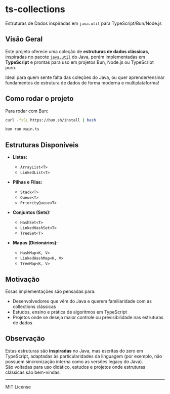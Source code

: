 # ts-collections

Estruturas de Dados inspiradas em `java.util` para TypeScript/Bun/Node.js

## Visão Geral

Este projeto oferece uma coleção de **estruturas de dados clássicas**, inspiradas no pacote [`java.util`](https://docs.oracle.com/javase/8/docs/api/java/util/package-summary.html) do Java, porém implementadas em **TypeScript** e prontas para uso em projetos Bun, Node.js ou TypeScript puro.

Ideal para quem sente falta das coleções do Java, ou quer aprender/ensinar fundamentos de estrutura de dados de forma moderna e multiplataforma!

## Como rodar o projeto

Para rodar com Bun:

```bash
curl -fsSL https://bun.sh/install | bash
```

```bash
bun run main.ts
```

## Estruturas Disponíveis

- **Listas:**

  - `ArrayList<T>`
  - `LinkedList<T>`

- **Pilhas e Filas:**

  - `Stack<T>`
  - `Queue<T>`
  - `PriorityQueue<T>`

- **Conjuntos (Sets):**

  - `HashSet<T>`
  - `LinkedHashSet<T>`
  - `TreeSet<T>`

- **Mapas (Dicionários):**
  - `HashMap<K, V>`
  - `LinkedHashMap<K, V>`
  - `TreeMap<K, V>`

## Motivação

Essas implementações são pensadas para:

- Desenvolvedores que vêm do Java e querem familiaridade com as collections clássicas
- Estudos, ensino e prática de algoritmos em TypeScript
- Projetos onde se deseja maior controle ou previsibilidade nas estruturas de dados

## Observação

Estas estruturas são **inspiradas** no Java, mas escritas do zero em TypeScript, adaptadas às particularidades da linguagem (por exemplo, não possuem sincronização interna como as versões legacy do Java).  
São voltadas para uso didático, estudos e projetos onde estruturas clássicas são bem-vindas.

---

MIT License
